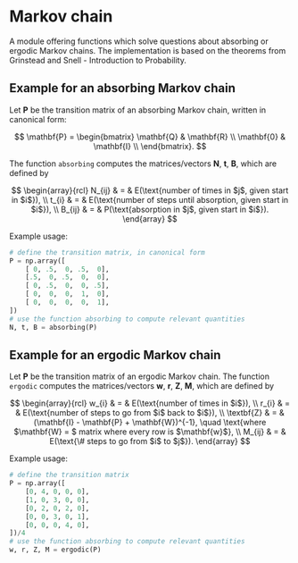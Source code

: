 # Markov chain
A module offering functions which solve questions about absorbing or ergodic Markov chains. The implementation is based on the theorems from Grinstead and Snell - Introduction to Probability.

## Example for an absorbing Markov chain
Let $\mathbf{P}$ be the transition matrix of an absorbing Markov chain, written in canonical form:

$$
    \mathbf{P} = 
    \begin{bmatrix}
        \mathbf{Q} & \mathbf{R} \\
        \mathbf{0} & \mathbf{I} \\
    \end{bmatrix}.
$$

The function `absorbing` computes the matrices/vectors $\mathbf{N}$, $\mathbf{t}$, $\mathbf{B}$, which are defined by

$$
    \begin{array}{rcl}
        N_{ij} & = & E(\text{number of times in $j$, given start in $i$}), \\
        t_{i}  & = & E(\text{number of steps until absorption, given start in $i$}), \\
        B_{ij} & = & P(\text{absorption in $j$, given start in $i$}).
    \end{array}
$$

Example usage:
```python
# define the transition matrix, in canonical form
P = np.array([
    [ 0, .5,  0, .5,  0],
    [.5,  0, .5,  0,  0],
    [ 0, .5,  0,  0, .5],
    [ 0,  0,  0,  1,  0],
    [ 0,  0,  0,  0,  1],
])
# use the function absorbing to compute relevant quantities
N, t, B = absorbing(P)
```

## Example for an ergodic Markov chain
Let $\mathbf{P}$ be the transition matrix of an ergodic Markov chain. The function `ergodic` computes the matrices/vectors $\mathbf{w}$, $\mathbf{r}$, $\mathbf{Z}$, $\mathbf{M}$, which are defined by

$$
    \begin{array}{rcl}
        w_{i}      & = & E(\text{number of times in $i$}), \\
        r_{i}      & = & E(\text{number of steps to go from $i$ back to $i$}), \\
        \textbf{Z} & = & (\mathbf{I} - \mathbf{P} + \mathbf{W})^{-1}, \quad \text{where $\mathbf{W} = $ matrix where every row is $\mathbf{w}$}, \\
        M_{ij}     & = & E(\text{\# steps to go from $i$ to $j$}).
    \end{array}
$$

Example usage:
```python
# define the transition matrix
P = np.array([
    [0, 4, 0, 0, 0],
    [1, 0, 3, 0, 0],
    [0, 2, 0, 2, 0],
    [0, 0, 3, 0, 1],
    [0, 0, 0, 4, 0],
])/4
# use the function absorbing to compute relevant quantities
w, r, Z, M = ergodic(P)
```